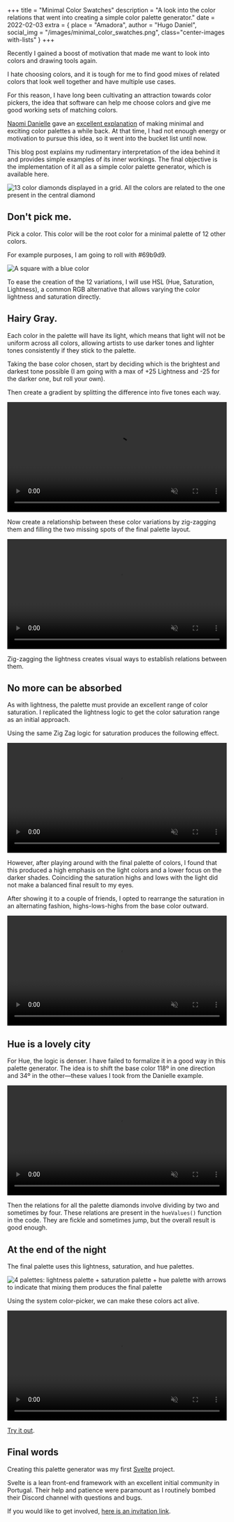 +++
title = "Minimal Color Swatches"
description = "A look into the color relations that went into creating a simple color palette generator."
date = 2022-02-03
extra = { place = "Amadora", author = "Hugo Daniel", social_img = "/images/minimal_color_swatches.png", class="center-images with-lists" }
+++

Recently I gained a boost of motivation that made me want to look into colors and drawing tools again.

I hate choosing colors, and it is tough for me to find good mixes of related colors that look well together and have multiple use cases. 

For this reason, I have long been cultivating an attraction towards color pickers, the idea that software can help me choose colors and give me good working sets of matching colors.

[Naomi Danielle](https://twitter.com/ndchristie) gave an [excellent explanation](https://twitter.com/ndchristie/status/1382134093731794948) of making minimal and exciting color palettes a while back. At that time, I had not enough energy or motivation to pursue this idea, so it went into the bucket list until now.

This blog post explains my rudimentary interpretation of the idea behind it and provides simple examples of its inner workings. The final objective is the implementation of it all as a simple color palette generator, which is available here.

![13 color diamonds displayed in a grid. All the colors are related to the one present in the central diamond ](/images/final_palette.png)

## Don't pick me.

Pick a color. This color will be the root color for a minimal palette of 12 other colors. 

For example purposes, I am going to roll with #69b9d9.

![A square with a blue color](/images/color_picked.png "#69b9d9")

To ease the creation of the 12 variations, I will use HSL (Hue, Saturation, Lightness), a common RGB alternative that allows varying the color lightness and saturation directly.

## Hairy Gray. 

Each color in the palette will have its light, which means that light will not be uniform across all colors, allowing artists to use darker tones and lighter tones consistently if they stick to the palette.

Taking the base color chosen, start by deciding which is the brightest and darkest tone possible (I am going with a max of +25 Lightness and -25 for the darker one, but roll your own).

Then create a gradient by splitting the difference into five tones each way.

<video autoplay="autoplay" muted loop preload width="100%">
  <source src="/videos/gradient_light.webm" type="video/webm">
  <source src="/videos/gradient_light.mp4" type="video/mp4">
</video>

Now create a relationship between these color variations by zig-zagging them and filling the two missing spots of the final palette layout. 

<video autoplay="autoplay" muted loop preload width="100%">
  <source src="/videos/zig_zag_light.webm" type="video/webm">
  <source src="/videos/zig_zag_light.mp4" type="video/mp4">
</video>

Zig-zagging the lightness creates visual ways to establish relations between them. 

## No more can be absorbed

As with lightness, the palette must provide an excellent range of color saturation. I replicated the lightness logic to get the color saturation range as an initial approach.

Using the same Zig Zag logic for saturation produces the following effect.

<video autoplay="autoplay" muted loop preload width="100%">
  <source src="/videos/zig_zag_saturation.webm" type="video/webm">
  <source src="/videos/zig_zag_saturation.mp4" type="video/mp4">
</video>

However, after playing around with the final palette of colors, I found that this produced a high emphasis on the light colors and a lower focus on the darker shades. Coinciding the saturation highs and lows with the light did not make a balanced final result to my eyes.

After showing it to a couple of friends, I opted to rearrange the saturation in an alternating fashion, highs-lows-highs from the base color outward.

<video autoplay="autoplay" muted loop preload width="100%">
  <source src="/videos/checker_saturation.webm" type="video/webm">
  <source src="/videos/checker_saturation.mp4" type="video/mp4">
</video>

## Hue is a lovely city

For Hue, the logic is denser. I have failed to formalize it in a good way in this palette generator. The idea is to shift the base color 118º in one direction and 34º in the other—these values I took from the Danielle example.

<video autoplay="autoplay" muted loop preload width="100%">
  <source src="/videos/hue_diff.webm" type="video/webm">
  <source src="/videos/hue_diff.mp4" type="video/mp4">
</video>

Then the relations for all the palette diamonds involve dividing by two and sometimes by four. These relations are present in the `hueValues()` function in the code. They are fickle and sometimes jump, but the overall result is good enough.


## At the end of the night

The final palette uses this lightness, saturation, and hue palettes.

![4 palettes: lightness palette + saturation palette + hue palette with arrows to indicate that mixing them produces the final palette ](/images/swatches_mix.png "H+S+L")

Using the system color-picker, we can make these colors act alive.

<video autoplay="autoplay" muted loop preload width="100%">
  <source src="/videos/swatches_final.webm" type="video/webm">
  <source src="/videos/swatches_final.mp4" type="video/mp4">
</video>

[Try it out](https://svelte.dev/repl/d92223f84088414da98cce78f3ab382a?version=3.46.3).


## Final words

Creating this palette generator was my first [Svelte](https://svelte.dev/) project.

Svelte is a lean front-end framework with an excellent initial community in Portugal.
Their help and patience were paramount as I routinely bombed their Discord channel with questions and bugs.

If you would like to get involved, [here is an invitation link](https://discord.gg/fCT57QzmJV).


